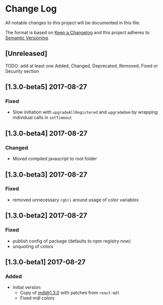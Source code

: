 # Change Log
All notable changes to this project will be documented in this file.

The format is based on [Keep a Changelog](http://keepachangelog.com/) and this project adheres to [Semantic Versioning](http://semver.org/).

## [Unreleased]

TODO: add at least one Added, Changed, Deprecated, Removed, Fixed or Security section

## [1.3.0-beta5] 2017-08-27

### Fixed
- Slow initiation with `upgradeAllRegistered` and `upgradeDom` by wrapping individual calls in `setTimeout`

## [1.3.0-beta4] 2017-08-27

### Changed
- Moved compiled javascript to root folder

## [1.3.0-beta3] 2017-08-27

### Fixed
- removed unnecessary `rgb()` around usage of color variables

## [1.3.0-beta2] 2017-08-27

### Fixed
- publish config of package (defaults to npm registry now)
- unquoting of colors

## [1.3.0-beta1] 2017-08-27

### Added
- Initial version:
    - Copy of mdl@1.3.0 with patches from `react-mdl`
    - Fixed mdl colors
